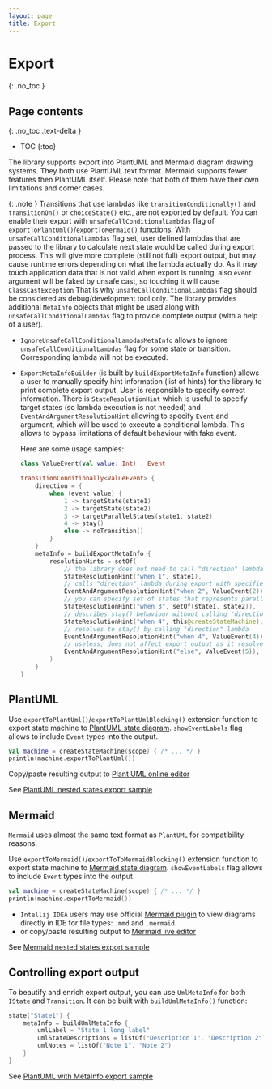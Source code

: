 ```yaml
---
layout: page
title: Export
---
```


# Export

{: .no_toc }

## Page contents

{: .no_toc .text-delta }

- TOC
  {:toc}

The library supports export into PlantUML and Mermaid diagram drawing systems. They both use PlantUML text format.
Mermaid supports fewer features then PlantUML itself.
Please note that both of them have their own limitations and corner cases.

{: .note }
Transitions that use lambdas like `transitionConditionally()` and `transitionOn()` or `choiceState()` etc.,
are not exported by default.
You can enable their export with `unsafeCallConditionalLambdas` flag of `exportToPlantUml()`/`exportToMermaid()`
functions.
With `unsafeCallConditionalLambdas` flag set, user defined lambdas that are passed to the library to calculate next
state would be called during export process. This will give more complete (still not full) export output,
but may cause runtime errors depending on what the lambda actually do. As it may touch application data that is not
valid when export is running, also `event` argument will be faked by unsafe cast, so touching it
will cause `ClassCastException`
That is why `unsafeCallConditionalLambdas` flag should be considered as debug/development tool only.
The library provides additional `MetaInfo` objects that might be used along with `unsafeCallConditionalLambdas` flag
to provide complete output (with a help of a user).

* `IgnoreUnsafeCallConditionalLambdasMetaInfo` allows to ignore `unsafeCallConditionalLambdas` flag for some state or
  transition. Corresponding lambda will not be executed.
* `ExportMetaInfoBuilder` (is built by `buildExportMetaInfo` function) allows a user to manually specify hint
  information (list of hints) for the library to print complete export output. 
  User is responsible to specify correct information.
  There is `StateResolutionHint` which is useful to specify target states (so lambda execution is not needed)
  and `EventAndArgumentResolutionHint` allowing to specify `Event` and argument, which will be used to execute a 
  conditional lambda. This allows to bypass limitations of default behaviour with fake event.

  Here are some usage samples:
  ```kotlin
  class ValueEvent(val value: Int) : Event
  
  transitionConditionally<ValueEvent> {
      direction = {
          when (event.value) {
              1 -> targetState(state1)
              2 -> targetState(state2)
              3 -> targetParallelStates(state1, state2)
              4 -> stay()
              else -> noTransition()
          }
      }
      metaInfo = buildExportMetaInfo {
          resolutionHints = setOf(
              // the library does not need to call "direction" lambda, this hint provides the result (state1) directly
              StateResolutionHint("when 1", state1), 
              // calls "direction" lambda during export with specified Event and optional argument (lambda will return state2)
              EventAndArgumentResolutionHint("when 2", ValueEvent(2)),
              // you can specify set of states that represents parallel target states
              StateResolutionHint("when 3", setOf(state1, state2)), 
              // describes stay() behaviour without calling "direction" lambda
              StateResolutionHint("when 4", this@createStateMachine),
              // resolves to stay() by calling "direction" lambda
              EventAndArgumentResolutionHint("when 4", ValueEvent(4)),
              // useless, does not affect export output as it resolves to noTransition()
              EventAndArgumentResolutionHint("else", ValueEvent(5)),
          )
      }
  }
  ```

## PlantUML

Use `exportToPlantUml()`/`exportToPlantUmlBlocking()` extension function to export state machine
to [PlantUML state diagram](https://plantuml.com/en/state-diagram).
`showEventLabels` flag allows to include `Event` types into the output.

```kotlin
val machine = createStateMachine(scope) { /* ... */ }
println(machine.exportToPlantUml())
```

Copy/paste resulting output to [Plant UML online editor](http://www.plantuml.com/plantuml/)

See [PlantUML nested states export sample](https://github.com/KStateMachine/kstatemachine/tree/master/samples/src/commonMain/kotlin/ru/nsk/samples/PlantUmlExportSample.kt)

## Mermaid

`Mermaid` uses almost the same text format as `PlantUML` for compatibility reasons.

Use `exportToMermaid()`/`exportToToMermaidBlocking()` extension function to export state machine
to [Mermaid state diagram](https://mermaid.js.org/syntax/stateDiagram.html).
`showEventLabels` flag allows to include `Event` types into the output.

```kotlin
val machine = createStateMachine(scope) { /* ... */ }
println(machine.exportToMermaid())
```

* `Intellij IDEA` users may use official [Mermaid plugin](https://plugins.jetbrains.com/plugin/20146-mermaid)
  to view diagrams directly in IDE for file types: `.mmd` and `.mermaid`.
* or copy/paste resulting output to [Mermaid live editor](https://mermaid.live/)

See [Mermaid nested states export sample](https://github.com/KStateMachine/kstatemachine/tree/master/samples/src/commonMain/kotlin/ru/nsk/samples/MermaidExportSample.kt)

## Controlling export output

To beautify and enrich export output, you can use `UmlMetaInfo` for both `IState` and `Transition`. It can be built
with `buildUmlMetaInfo()` function:

```kotlin
state("State1") {
    metaInfo = buildUmlMetaInfo {
        umlLabel = "State 1 long label"
        umlStateDescriptions = listOf("Description 1", "Description 2")
        umlNotes = listOf("Note 1", "Note 2")
    }
}
```

See [PlantUML with MetaInfo export sample](https://github.com/KStateMachine/kstatemachine/tree/master/samples/src/commonMain/kotlin/ru/nsk/samples/PlantUmlExportWithMetaInfoSample.kt)

